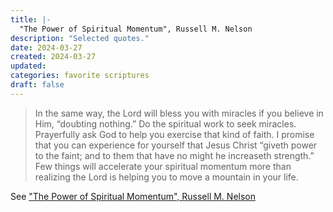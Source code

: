 ```yaml
---
title: |-
  "The Power of Spiritual Momentum", Russell M. Nelson
description: "Selected quotes."
date: 2024-03-27
created: 2024-03-27
updated: 
categories: favorite scriptures
draft: false
---
```


> In the same way, the Lord will bless you with miracles if you believe in Him, “doubting nothing.” Do the spiritual work to seek miracles. Prayerfully ask God to help you exercise that kind of faith. I promise that you can experience for yourself that Jesus Christ “giveth power to the faint; and to them that have no might he increaseth strength.” Few things will accelerate your spiritual momentum more than realizing the Lord is helping you to move a mountain in your life.

See ["The Power of Spiritual Momentum", Russell M. Nelson](https://www.churchofjesuschrist.org/study/general-conference/2022/04/47nelson?id=p31&lang=eng#p31)